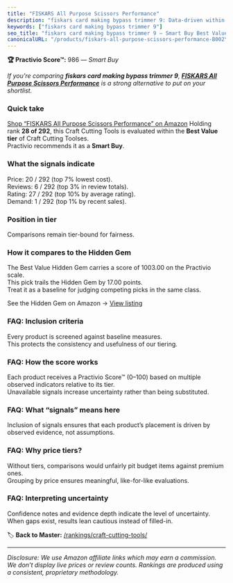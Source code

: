 ```yaml
---
title: "FISKARS All Purpose Scissors Performance"
description: "fiskars card making bypass trimmer 9: Data-driven within Best Value ranking using the Practivio Score™. Positioned by quality, value, demand, findability, mome…"
keywords: ["fiskars card making bypass trimmer 9"]
seo_title: "fiskars card making bypass trimmer 9 — Smart Buy Best Value (2025)"
canonicalURL: "/products/fiskars-all-purpose-scissors-performance-B002YIP97K/"
---
```


**🏆 Practivio Score™:** 986 — _Smart Buy_


*If you're comparing **fiskars card making bypass trimmer 9**, **[FISKARS All Purpose Scissors Performance](https://www.amazon.com/dp/B002YIP97K?tag=practivio-20)** is a strong alternative to put on your shortlist.*
### Quick take
[Shop “FISKARS All Purpose Scissors Performance” on Amazon](https://www.amazon.com/dp/B002YIP97K?tag=practivio-20)
Holding rank **28 of 292**, this Craft Cutting Tools is evaluated within the **Best Value tier** of Craft Cutting Toolses.  
Practivio recommends it as a **Smart Buy**.

### What the signals indicate
Price: 20 / 292 (top 7% lowest cost).  
Reviews: 6 / 292 (top 3% in review totals).  
Rating: 27 / 292 (top 10% by average rating).  
Demand: 1 / 292 (top 1% by recent sales).

### Position in tier
Comparisons remain tier-bound for fairness.

### How it compares to the Hidden Gem
The Best Value Hidden Gem carries a score of 1003.00 on the Practivio scale.  
This pick trails the Hidden Gem by 17.00 points.  
Treat it as a baseline for judging competing picks in the same class.  

See the Hidden Gem on Amazon → [View listing](https://www.amazon.com/dp/B000P0LNRE?tag=practivio-20)

### FAQ: Inclusion criteria
Every product is screened against baseline measures.  
This protects the consistency and usefulness of our tiering.

### FAQ: How the score works
Each product receives a Practivio Score™ (0–100) based on multiple observed indicators relative to its tier.  
Unavailable signals increase uncertainty rather than being substituted.

### FAQ: What “signals” means here
Inclusion of signals ensures that each product’s placement is driven by observed evidence, not assumptions.

### FAQ: Why price tiers?
Without tiers, comparisons would unfairly pit budget items against premium ones.  
Grouping by price ensures meaningful, like-for-like evaluations.

### FAQ: Interpreting uncertainty
Confidence notes and evidence depth indicate the level of uncertainty.  
When gaps exist, results lean cautious instead of filled-in.


🏷️ **Back to Master:** [/rankings/craft-cutting-tools/](/rankings/craft-cutting-tools/)

---
_Disclosure: We use Amazon affiliate links which may earn a commission. We don’t display live prices or review counts. Rankings are produced using a consistent, proprietary methodology._

